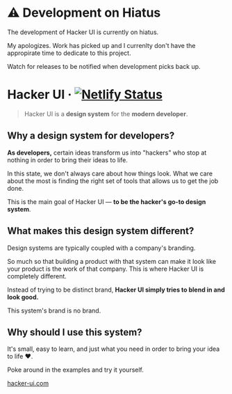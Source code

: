 # ⚠️ Development on Hiatus

The development of Hacker UI is currently on hiatus.

My apologizes. Work has picked up and I currenlty don't have the appropirate time to dedicate to this project.

Watch for releases to be notified when development picks back up. 

# Hacker UI · [![Netlify Status](https://api.netlify.com/api/v1/badges/d09b66a1-a20c-47c6-8898-9da82093bed9/deploy-status)](https://app.netlify.com/sites/modest-turing-e60c5a/deploys)

> Hacker UI is a **design system** for the **modern developer**.

## Why a design system for developers?

**As developers,** certain ideas transform us into "hackers" who stop at nothing in order to bring their ideas to life.

In this state, we don't always care about how things look. What we care about the most is finding the right set of tools that allows us to get the job done.

This is the main goal of Hacker UI — **to be the hacker's go-to design system**.

## What makes this design system different?

Design systems are typically coupled with a company's branding.

So much so that building a product with that system can make it look like your product is the work of that company. This is where Hacker UI is completely different.

Instead of trying to be distinct brand, **Hacker UI simply tries to blend in and look good.**

This system's brand is no brand.

## Why should I use this system?

It's small, easy to learn, and just what you need in order to bring your idea to life <Emoji label="heart">❤️</Emoji>.

Poke around in the examples and try it yourself.

[hacker-ui.com](https://hacker-ui.com/)
